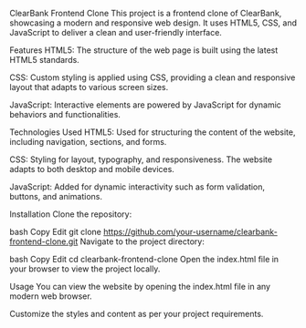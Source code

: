 ClearBank Frontend Clone
This project is a frontend clone of ClearBank, showcasing a modern and responsive web design. It uses HTML5, CSS, and JavaScript to deliver a clean and user-friendly interface.

Features
HTML5: The structure of the web page is built using the latest HTML5 standards.

CSS: Custom styling is applied using CSS, providing a clean and responsive layout that adapts to various screen sizes.

JavaScript: Interactive elements are powered by JavaScript for dynamic behaviors and functionalities.

Technologies Used
HTML5: Used for structuring the content of the website, including navigation, sections, and forms.

CSS: Styling for layout, typography, and responsiveness. The website adapts to both desktop and mobile devices.

JavaScript: Added for dynamic interactivity such as form validation, buttons, and animations.

Installation
Clone the repository:

bash
Copy
Edit
git clone https://github.com/your-username/clearbank-frontend-clone.git
Navigate to the project directory:

bash
Copy
Edit
cd clearbank-frontend-clone
Open the index.html file in your browser to view the project locally.

Usage
You can view the website by opening the index.html file in any modern web browser.

Customize the styles and content as per your project requirements.
